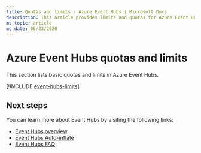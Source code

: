 ```yaml
---
title: Quotas and limits - Azure Event Hubs | Microsoft Docs
description: This article provides limits and quotas for Azure Event Hubs. For example, number of namespaces per subscription, number of event hubs per namespace. 
ms.topic: article
ms.date: 06/23/2020
---
```


# Azure Event Hubs quotas and limits

This section lists basic quotas and limits in Azure Event Hubs.

[!INCLUDE [event-hubs-limits](../../includes/event-hubs-limits.md)]

## Next steps

You can learn more about Event Hubs by visiting the following links:

* [Event Hubs overview](event-hubs-what-is-event-hubs.md)
* [Event Hubs Auto-inflate](event-hubs-auto-inflate.md)
* [Event Hubs FAQ](event-hubs-faq.md)
